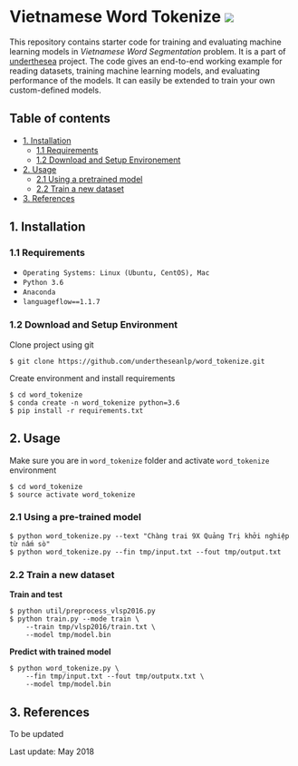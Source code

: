 # Vietnamese Word Tokenize ![](https://img.shields.io/badge/F1-94%25-red.svg)

This repository contains starter code for training and evaluating machine learning models in *Vietnamese Word Segmentation* problem. It is a part of [underthesea](https://github.com/magizbox/underthesea) project. The code gives an end-to-end working example for reading datasets, training machine learning models, and evaluating performance of the models. It can easily be extended to train your own custom-defined models.

## Table of contents

* [1. Installation](#1-installation)
  * [1.1 Requirements](#11-requirements)
  * [1.2 Download and Setup Environement](#12-download-and-setup-environment)
* [2. Usage](#2-usage)
  * [2.1 Using a pretrained model](#21-using-a-pretrained-model)
  * [2.2 Train a new dataset](#22-train-a-new-dataset)
* [3. References](#3-references)


## 1. Installation

### 1.1 Requirements

* `Operating Systems: Linux (Ubuntu, CentOS), Mac`
* `Python 3.6`
* `Anaconda`
* `languageflow==1.1.7`

### 1.2 Download and Setup Environment

Clone project using git

```
$ git clone https://github.com/undertheseanlp/word_tokenize.git
```

Create environment and install requirements

```
$ cd word_tokenize
$ conda create -n word_tokenize python=3.6
$ pip install -r requirements.txt
```

## 2. Usage

Make sure you are in `word_tokenize` folder and activate `word_tokenize` environment

```
$ cd word_tokenize
$ source activate word_tokenize
``` 

### 2.1 Using a pre-trained model

```
$ python word_tokenize.py --text "Chàng trai 9X Quảng Trị khởi nghiệp từ nấm sò"
$ python word_tokenize.py --fin tmp/input.txt --fout tmp/output.txt
```

### 2.2 Train a new dataset

**Train and test**

```
$ python util/preprocess_vlsp2016.py
$ python train.py --mode train \
    --train tmp/vlsp2016/train.txt \
    --model tmp/model.bin
```

**Predict with trained model**

```
$ python word_tokenize.py \
    --fin tmp/input.txt --fout tmp/outputx.txt \
    --model tmp/model.bin
```

## 3. References

To be updated

Last update: May 2018